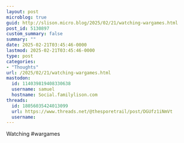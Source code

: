 ```yaml
---
layout: post
microblog: true
guid: http://slison.micro.blog/2025/02/21/watching-wargames.html
post_id: 5130897
custom_summary: false
summary: ""
date: 2025-02-21T03:45:46-0000
lastmod: 2025-02-21T03:45:46-0000
type: post
categories:
- "Thoughts"
url: /2025/02/21/watching-wargames.html
mastodon:
  id: 114039819408330638
  username: samuel
  hostname: Social.familylison.com
threads:
  id: 18056035424013099
  url: https://www.threads.net/@thesporetrail/post/DGUfz1iNmVt
  username: 
---
```

Watching #wargames
